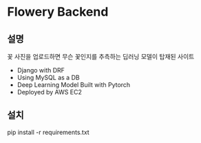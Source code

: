 # Flowery Backend

## 설명
꽃 사진을 업로드하면 무슨 꽃인지를 추측하는 딥러닝 모델이 탑재된 사이트

- Django with DRF
- Using MySQL as a DB
- Deep Learning Model Built with Pytorch
- Deployed by AWS EC2

## 설치

  pip install -r requirements.txt
